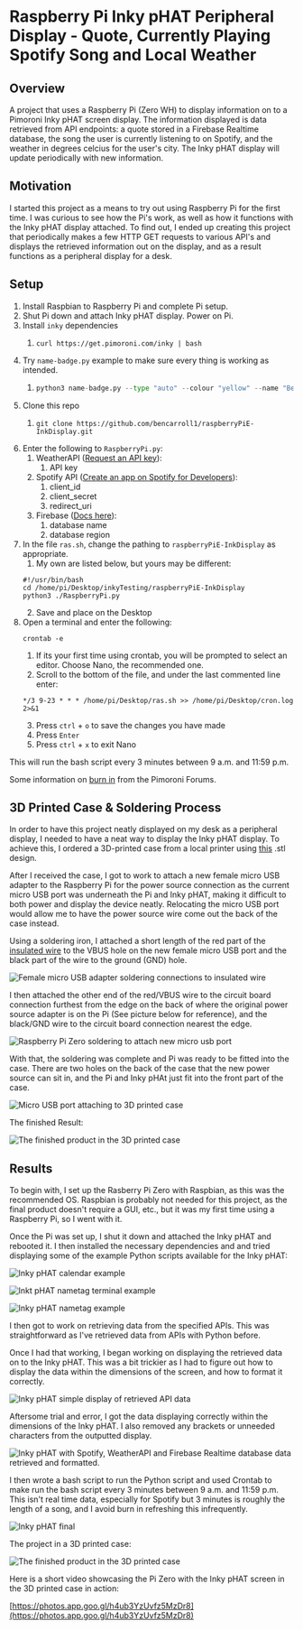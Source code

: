 # Raspberry Pi Inky pHAT Peripheral Display - Quote, Currently Playing Spotify Song and Local Weather

## Overview
A project that uses a Raspberry Pi (Zero WH) to display information on to a Pimoroni Inky
pHAT screen display. The information displayed is data retrieved from API endpoints: a quote stored 
in a Firebase Realtime database, the song the user is currently listening to on Spotify, and
the weather in degrees celcius for the user's city. The Inky pHAT display will update periodically with
new information.

## Motivation
I started this project as a means to try out using Raspberry Pi for the first time. 
I was curious to see how the Pi's work, as well as how it functions with the Inky pHAT display
attached. To find out, I ended up creating this project that periodically makes a few HTTP GET requests to
various API's and displays the retrieved information out on the display, and as a result functions
as a peripheral display for a desk.

## Setup
1. Install Raspbian to Raspberry Pi and complete Pi setup.
2. Shut Pi down and attach Inky pHAT display. Power on Pi.
3. Install `inky` dependencies
    1. ```console
       curl https://get.pimoroni.com/inky | bash 
        ```
4. Try `name-badge.py` example to make sure every thing is working as intended.
    1. ```python
       python3 name-badge.py --type "auto" --colour "yellow" --name "Ben Carroll"
        ```
5. Clone this repo 
    1. ```console
       git clone https://github.com/bencarroll1/raspberryPiE-InkDisplay.git
        ```
6. Enter the following to `RaspberryPi.py`:
   1. WeatherAPI ([Request an API key](https://www.weatherapi.com/docs/)):
      1. API key 
    2. Spotify API ([Create an app on Spotify for Developers](https://developer.spotify.com/documentation/)):
       1. client_id
       2. client_secret
       3. redirect_uri
    3. Firebase ([Docs here](https://firebase.google.com/docs/reference/rest/database)):
        1. database name
        2. database region
7. In the file `ras.sh`, change the pathing to `raspberryPiE-InkDisplay` as appropriate.
   1. My own are listed below, but yours may be different:
    ```shell
   #!/usr/bin/bash
   cd /home/pi/Desktop/inkyTesting/raspberryPiE-InkDisplay
   python3 ./RaspberryPi.py 
   ```
   2. Save and place on the Desktop
8. Open a terminal and enter the following: 
    ```shell
   crontab -e 
   ```
   1. If its your first time using crontab, you will be prompted to select an editor. Choose Nano, the recommended one.
   2. Scroll to the bottom of the file, and under the last commented line enter:
    ```shell
   */3 9-23 * * * /home/pi/Desktop/ras.sh >> /home/pi/Desktop/cron.log 2>&1 
   ```
   3. Press `ctrl` + `o` to save the changes you have made
   4. Press `Enter`
   5. Press `ctrl` + `x` to exit Nano
    
This will run the bash script every 3 minutes between 9 a.m. and 11:59 p.m.

Some information on [burn in](https://forums.pimoroni.com/t/my-inky-phat-clock-refresh-speed-question/6955) from the Pimoroni Forums.

## 3D Printed Case & Soldering Process
In order to have this project neatly displayed on my desk as a peripheral display, I needed to have a neat way
to display the Inky pHAT display. To achieve this, I ordered a 3D-printed case from a local printer using 
[this](https://github.com/balenalabs/inkyshot/tree/master/assets/case-design1-rear-usb "Inkyshot 3D printed case") .stl design.

After I received the case, I got to work to attach a new female micro USB adapter to the Raspberry 
Pi for the power source connection as the current micro USB port was underneath the Pi and Inky pHAT,
making it difficult to both power and display the device neatly. Relocating the micro USB port would allow me to have
the power source wire come out the back of the case instead.

Using a soldering iron, I attached a short length of the red part of the [insulated wire](https://dl.wish.com/WrnQs "Insulated copper wire from Wish")
to the VBUS hole on the new female micro USB port and the black part of the wire to the ground (GND)
hole.

![Female micro USB adapter soldering connections to insulated wire](images/micro-usb-vbusGnd.jpg)

I then attached the other end of the red/VBUS wire to the circuit board connection furthest from the edge on the back
of where the original power source adapter is on the Pi (See picture below for reference), and the black/GND wire
to the circuit board connection nearest the edge.

![Raspberry Pi Zero soldering to attach new micro usb port](images/ras-soldering.jpg)

With that, the soldering was complete and Pi was ready to be fitted into the case. There are two holes
on the back of the case that the new power source can sit in, and the Pi and Inky pHAt just fit into 
the front part of the case.

![Micro USB port attaching to 3D printed case](images/micro-usb-case.jpg)

The finished Result:

![The finished product in the 3D printed case](images/inky-final.jpg)


## Results
To begin with, I set up the Rasberry Pi Zero with Raspbian, as this was the recommended OS.
Raspbian is probably not needed for this project, as the final product doesn't require a GUI, etc.,
but it was my first time using a Raspberry Pi, so I went with it. 

Once the Pi was set up, I shut it down and attached the Inky pHAT and rebooted it. 
I then installed the necessary dependencies and and tried displaying some of the example Python scripts
available for the Inky pHAT:

![Inky pHAT calendar example](images/inky-cal.jpg)

![Inkt pHAT nametag terminal example](images/iPhatNameBadge.png)

![Inky pHAT nametag example](images/nametag.jpg)

I then got to work on retrieving data from the specified APIs. This was straightforward as
I've retrieved data from APIs with Python before. 

Once I had that working, I began working on displaying the retrieved 
data on to the Inky pHAT. This was a bit trickier as I had to figure out how to 
display the data within the dimensions of the screen, and how to format it correctly.

![Inky pHAT simple display of retrieved API data ](images/simple-data.jpg)

Aftersome trial and error, I got the data displaying correctly within
the dimensions of the Inky pHAT. I also removed any brackets or unneeded characters from
the outputted display.

![Inky pHAT with Spotify, WeatherAPI and Firebase Realtime database data retrieved and formatted. ](images/inky-display.jpg)

I then wrote a bash script to run the Python script and used Crontab to make run the bash script
every 3 minutes between 9 a.m. and 11:59 p.m. This isn't real time data, especially for Spotify but 3
minutes is roughly the length of a song, and I avoid burn in refreshing this infrequently.

![Inky pHAT final](images/inky-pHAT.JPG)

The project in a 3D printed case:

![The finished product in the 3D printed case](images/inky-final.jpg)

Here is a short video showcasing the Pi Zero with the Inky pHAT screen in the 3D printed case in action: 

[https://photos.app.goo.gl/h4ub3YzUvfz5MzDr8](https://photos.app.goo.gl/h4ub3YzUvfz5MzDr8)
